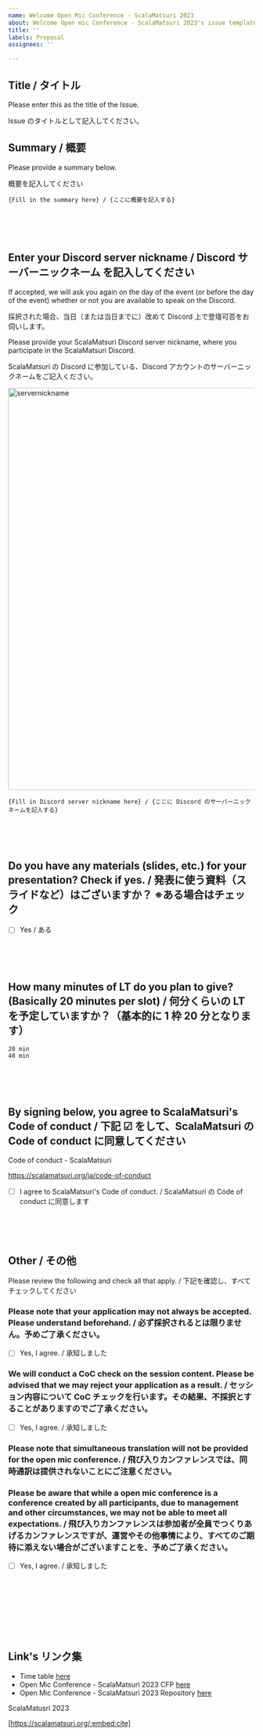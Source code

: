 ```yaml
---
name: Welcome Open Mic Conference - ScalaMatsuri 2023
about: Welcome Open mic Conference - ScalaMatsuri 2023's issue templates
title: ''
labels: Proposal
assignees: ''

---
```


## Title / タイトル

Please enter this as the title of the Issue.

Issue のタイトルとして記入してください。

## Summary / 概要

Please provide a summary below.

概要を記入してください

```
{Fill in the summary here} / {ここに概要を記入する}
```

<br><br><br>

## Enter your Discord server nickname / Discord サーバーニックネーム を記入してください

If accepted, we will ask you again on the day of the event (or before the day of the event) whether or not you are available to speak on the Discord.

採択された場合、当日（または当日までに）改めて Discord 上で登壇可否をお伺いします。

Please provide your ScalaMatsuri Discord server nickname, where you participate in the ScalaMatsuri Discord.

ScalaMatsuri の Discord に参加している、Discord アカウントのサーバーニックネームをご記入ください。

<img width="820" alt="servernickname" src="https://user-images.githubusercontent.com/4135267/224581744-e072f97f-e807-4664-8e53-0786a94dbc9a.png">

```
{Fill in Discord server nickname here} / {ここに Discord のサーバーニックネームを記入する}
```

<br><br><br>

## Do you have any materials (slides, etc.) for your presentation? Check if yes. / 発表に使う資料（スライドなど）はございますか？ ※ある場合はチェック

- [ ] Yes / ある

<br><br><br>

## How many minutes of LT do you plan to give? (Basically 20 minutes per slot) / 何分くらいの LT を予定していますか？（基本的に 1 枠 20 分となります）

```
20 min
40 min
```

<br><br><br>

## By signing below, you agree to ScalaMatsuri's Code of conduct / 下記 ☑ をして、ScalaMatsuri の Code of conduct に同意してください

Code of conduct - ScalaMatsuri

https://scalamatsuri.org/ja/code-of-conduct

- [ ] I agree to ScalaMatsuri's Code of conduct. / ScalaMatsuri の Code of conduct に同意します

<br><br><br>

## Other / その他

Please review the following and check all that apply. / 下記を確認し、すべてチェックしてください

### Please note that your application may not always be accepted. Please understand beforehand. / 必ず採択されるとは限りません。予めご了承ください。

- [ ] Yes, I agree. / 承知しました

### We will conduct a CoC check on the session content. Please be advised that we may reject your application as a result. / セッション内容について CoC チェックを行います。その結果、不採択とすることがありますのでご了承ください。

- [ ] Yes, I agree. / 承知しました

### Please note that simultaneous translation will not be provided for the open mic conference. / 飛び入りカンファレンスでは、同時通訳は提供されないことにご注意ください。

### Please be aware that while a open mic conference is a conference created by all participants, due to management and other circumstances, we may not be able to meet all expectations. / 飛び入りカンファレンスは参加者が全員でつくりあげるカンファレンスですが、運営やその他事情により、すべてのご期待に添えない場合がございますことを、予めご了承ください。

- [ ] Yes, I agree. / 承知しました

<br><br><br>

<br><br><br>

## Link's リンク集

- Time table [here](https://github.com/orgs/scalamatsuri/projects/14)
- Open Mic Conference - ScalaMatsuri 2023 CFP [here](https://github.com/scalamatsuri/2023.open-mic-conference/issues/new?&labels=Proposal&template=welcome-open-mic-conference---scalamatsuri-2023.md)
- Open Mic Conference - ScalaMatsuri 2023 Repository [here](https://github.com/scalamatsuri/2023.open-mic-conference)

ScalaMatusri 2023

[https://scalamatsuri.org/:embed:cite]
